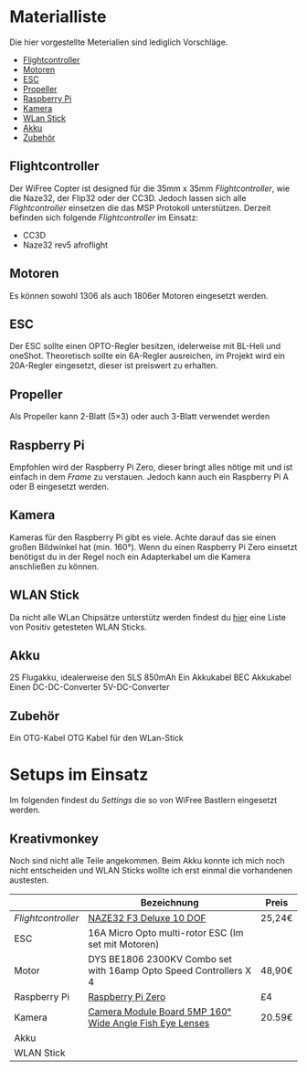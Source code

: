 # Materialliste
Die hier vorgestellte Meterialien sind lediglich Vorschläge. 

* [Flightcontroller](Material.md#flightcontroller)
* [Motoren](Material.md#motoren)
* [ESC](Material.md#esc)
* [Propeller](Material.md#propeller)
* [Raspberry Pi](Material.md#raspberry-pi)
* [Kamera](Material.md#kamera)
* [WLan Stick](Material.md#wlan-stick)
* [Akku](Material.md#akku)
* [Zubehör](Material.md#zubehör)

## Flightcontroller
Der WiFree Copter ist designed für die 35mm x 35mm *Flightcontroller*, wie die Naze32, der Flip32 oder der CC3D. Jedoch lassen sich alle *Flightcontroller* einsetzen die das MSP Protokoll unterstützen. 
Derzeit befinden sich folgende *Flightcontroller* im Einsatz:

* CC3D
* Naze32 rev5 afroflight

## Motoren
Es können sowohl 1306 als auch 1806er Motoren eingesetzt werden. 

## ESC
Der ESC sollte einen OPTO-Regler besitzen, idelerweise mit BL-Heli und oneShot. Theoretisch sollte ein 6A-Regler ausreichen, im Projekt wird ein 20A-Regler eingesetzt, dieser ist preiswert zu erhalten.

## Propeller
Als Propeller kann 2-Blatt (5×3) oder auch 3-Blatt verwendet werden

## Raspberry Pi
Empfohlen wird der Raspberry Pi Zero, dieser bringt alles nötige mit und ist einfach in dem *Frame* zu verstauen. Jedoch kann auch ein Raspberry Pi A oder B eingesetzt werden.

## Kamera
Kameras für den Raspberry Pi gibt es viele. Achte darauf das sie einen großen Bildwinkel hat (min. 160°). Wenn du einen Raspberry Pi Zero einsetzt benötigst du in der Regel noch ein Adapterkabel um die Kamera anschließen zu können.

## WLAN Stick
Da nicht alle WLan Chipsätze unterstütz werden findest du [hier](Wifi-Kompatibilität.md) eine Liste von Positiv getesteten WLAN Sticks.

## Akku
2S Flugakku, idealerweise den SLS 850mAh
Ein Akkukabel BEC Akkukabel
Einen DC-DC-Converter 5V-DC-Converter

## Zubehör
Ein OTG-Kabel OTG Kabel für den WLan-Stick


# Setups im Einsatz
Im folgenden findest du *Settings* die so von WiFree Bastlern eingesetzt werden.

## Kreativmonkey
Noch sind nicht alle Teile angekommen. Beim Akku konnte ich mich noch nicht entscheiden und WLAN Sticks wollte ich erst einmal die vorhandenen austesten.

|  | Bezeichnung | Preis |
| -------- | -------- | -------- |
| *Flightcontroller* | [NAZE32 F3 Deluxe 10 DOF](http://www.banggood.com/de/Upgrade-NAZE32-F3-Flight-Controller-Acro-6-DOF-Deluxe-10-DOF-for-Multirotor-Racing-p-1010232.html) | 25,24€ |
| ESC | 16A Micro Opto multi-rotor ESC (Im set mit Motoren) | |
| Motor | DYS BE1806 2300KV Combo set with 16amp Opto Speed Controllers X 4 | 48,90€ |
| Raspberry Pi | [Raspberry Pi Zero](https://shop.pimoroni.com/products/raspberry-pi-zero) | £4 |
| Kamera | [Camera Module Board 5MP 160° Wide Angle Fish Eye Lenses](http://cgi.ebay.de/ws/eBayISAPI.dll?ViewItem&item=381433696194#ht_7786wt_1276) | 20.59€ |
| Akku | | |
| WLAN Stick | | |